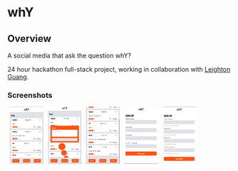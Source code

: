 # whY

## Overview

A social media that ask the question whY?

24 hour hackathon full-stack project, working in collaboration with <a href="https://github.com/LeightonGuang" target=”_blank” >Leighton Guang</a>.

### Screenshots

<img align="left" src="./assets/screenshots/home.jpeg" alt="Screenshot of homepage" width="15%" hspace="1%" />

<img align="left" src="./assets/screenshots/add-post.jpeg" alt="Screenshot of adding a post" width="15%" hspace="1%" />

<img align="left" src="./assets/screenshots/new-post.jpeg" alt="Screenshot of new post" width="15%" hspace="1%" />

<img align="left" src="./assets/screenshots/sign-up.jpeg" alt="Screenshot of sign up page" width="15%" hspace="1%" />

<img align="left" src="./assets/screenshots/form-validation.jpeg" alt="Screenshot of form validation" width="15%" hspace="1%" />

